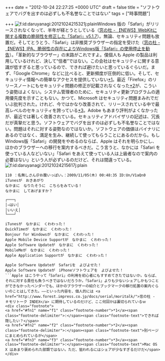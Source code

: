 
+++
date = "2012-10-24 22:27:25 +0000 UTC"
draft = false
title = "ソフトウェアでバグを出すのは必ずしも不名誉なことではない"
tags = ["時事問題"]

+++
<img src="http://cdn-ak.f.st-hatena.com/images/fotolife/d/daruyanagi/20121024/20121024215321.jpg" alt="f:id:daruyanagi:20121024215321j:plain" title="f:id:daruyanagi:20121024215321j:plain" class="hatena-fotolife"/>Windows 版の「Safari」がリリースされなくなって、半年が経とうとしている（<a href="http://www.forest.impress.co.jp/docs/news/20120510_531745.html">窓の杜 - 【NEWS】WebKitに関する複数の脆弱性を修正した「Safari」v5.1.7</a>）。無論、セキュリティ問題も放置だ。そしてとうとう、「Safari」は非推奨ブラウザーの指定を受けた（<a href="http://www.forest.impress.co.jp/docs/news/20121023_567875.html">窓の杜 - 【NEWS】IPA、脆弱性の存在によりWindows版「Safari」の使用停止を勧告</a>）。「革新的なブラウザー」の末路がこれですよ。僕個人も Apple の製品は利用しているけれど、決して“信者”ではない。この会社はセキュリティに関する意識が低すぎると思っているので、できれば避けたいと思っているぐらいだ。まず、「Google Chrome」などに比べると、更新頻度が圧倒的に低い。そして、セキュリティ情報への簡単なアクセスを提供していない<a href="#f1" name="fn1" title="できれば隠したい？">*1</a>。最近「Firefox」のリリースノートにもセキュリティ問題の修正が記載されなくなった<a href="#f2" name="fn2" title="別ページにまとめられているが">*2</a>が、こういう姿勢はよくない。システム管理者のために、セキュリティ更新プログラムの適用優先度を示すこともない。かつて、Microsoft はセキュリティ問題まみれでだいぶ批判された。けれど、今ではかなり改善されて、リリースされている中で最高レベルのセキュリティを誇っている<a href="#f3" name="fn3" title="Mac OS X はあまり褒められた部類ではない。ただ、狙われるにはシェアが少なすぎるだけだ">*3</a>。Adobe もあまり評判がよくなかったが、最近では著しく改善されている。セキュリティアドバイザリの記述は、冗長だが真摯だと思う。ソフトウェアでバグを出すのは必ずしも不名誉なことではない。問題はそれに対する姿勢なのではないか。ソフトウェアの価値はバイナリにあるのではなく、満足を生み、継続して使ってもらうことにあるのだから。もし Windows版「Safari」の開発をやめるのならば、Apple はそれを明らかにし、ほかのブラウザーへの移行を案内するべきだ。こう言うと、なかには「Safari を使っている人などいない」「Safari をあえて使っている人は上級者なので案内の必要はない」という人が必ずいるのだけど、それは間違っている。<img src="http://cdn-ak.f.st-hatena.com/images/fotolife/d/daruyanagi/20121024/20121024215617.jpg" alt="f:id:daruyanagi:20121024215617j:plain" title="f:id:daruyanagi:20121024215617j:plain" class="hatena-fotolife"/>
```
110 ：名無しさん＠お腹いっぱい。：2009/11/05(木) 00:48:35 ID:Un/V1aQn0
iTunesが　おきあがり 
なかまに　なりたそうに　こちらをみている！ 
なかまに　してあげますか？ 

┌───┐ 
│⇒はい│ 
│いいえ│ 
└───┘ 

iTunesが　なかまに　くわわった！ 
QuickTimeが　なかまに　くわわった！ 
Bonjour for Windowsが　なかまに　くわわった！ 
Apple Mobile Device Supportが　なかまに　くわわった！ 
Apple Software Updateが　なかまに　くわわった！ 
MobileMeが　なかまに　くわわった！ 
Apple Application Supportが　なかまに　くわわった！ 

Apple Software Updateが　Safariを　よびよせた！ 
Apple Software Updateが　iPhoneソフトウェアを　よびよせた！ 
```Apple はこうやって「Safari」の利用を初心者にもすすめてきたではないか。ならば、それに対する責任も負うべきではないだろうか。「Safari」よりも少ないシェアしかもつことができなかったベンダーでも、ほかのブラウザーの紹介とブックマークの移行処置の案内ぐらいのことはしてきた。――といった内容を、個人的には <a href="http://www.forest.impress.co.jp/docs/serial/moritalk/">窓の杜 - ＃モリトーク INDEX</a> に期待しているのだけど、ここ何回かは裏切られているｗ
<div class="footnote">
<a href="#fn1" name="f1" class="footnote-number">*1</a><span class="footnote-delimiter">:</span><span class="footnote-text">できれば隠したい？</span>
<a href="#fn2" name="f2" class="footnote-number">*2</a><span class="footnote-delimiter">:</span><span class="footnote-text">別ページにまとめられているが</span>
<a href="#fn3" name="f3" class="footnote-number">*3</a><span class="footnote-delimiter">:</span><span class="footnote-text">Mac OS X はあまり褒められた部類ではない。ただ、狙われるにはシェアが少なすぎるだけだ</span>
</div>

